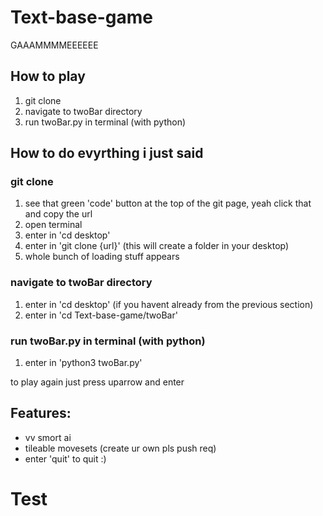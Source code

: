 # Text-base-game
GAAAMMMMEEEEEE

## How to play
1. git clone
2. navigate to twoBar directory
3. run twoBar.py in terminal (with python)

## How to do evyrthing i just said
### git clone
1. see that green 'code' button at the top of the git page, yeah click that and copy the url
2. open terminal
3. enter in 'cd desktop' 
4. enter in 'git clone {url}' (this will create a folder in your desktop)
5. whole bunch of loading stuff appears

### navigate to twoBar directory
1. enter in 'cd desktop' (if you havent already from the previous section)
2. enter in 'cd Text-base-game/twoBar'

### run twoBar.py in terminal (with python)
1. enter in 'python3 twoBar.py'

to play again just press uparrow and enter

## Features:
- vv smort ai
- tileable movesets (create ur own pls push req)
- enter 'quit' to quit :)

# Test
